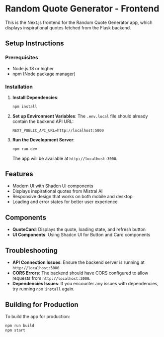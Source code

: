 # Random Quote Generator - Frontend

This is the Next.js frontend for the Random Quote Generator app, which displays inspirational quotes fetched from the Flask backend.

## Setup Instructions

### Prerequisites
- Node.js 18 or higher
- npm (Node package manager)

### Installation

1. **Install Dependencies**:
   ```bash
   npm install
   ```

2. **Set up Environment Variables**:
   The `.env.local` file should already contain the backend API URL:
   ```
   NEXT_PUBLIC_API_URL=http://localhost:5000
   ```

3. **Run the Development Server**:
   ```bash
   npm run dev
   ```
   The app will be available at `http://localhost:3000`.

## Features

- Modern UI with Shadcn UI components
- Displays inspirational quotes from Mistral AI
- Responsive design that works on both mobile and desktop
- Loading and error states for better user experience

## Components

- **QuoteCard**: Displays the quote, loading state, and refresh button
- **UI Components**: Using Shadcn UI for Button and Card components

## Troubleshooting

- **API Connection Issues**: Ensure the backend server is running at `http://localhost:5000`.
- **CORS Errors**: The backend should have CORS configured to allow requests from `http://localhost:3000`.
- **Dependencies Issues**: If you encounter any issues with dependencies, try running `npm install` again.

## Building for Production

To build the app for production:

```bash
npm run build
npm start
``` 